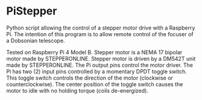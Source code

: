 # PiStepper
Python script allowing the control of a stepper motor drive with a Raspberry Pi.
The intention of this program is to allow remote control of the focuser of a Dobsonian telescope.

Tested on Raspberry Pi 4  Model B.
Stepper motor is a NEMA 17 bipolar motor made by STEPPERONLINE.
Stepper motor is driven by a DM542T unit made by STEPPERONLINE.
The Pi output pins control the motor driver.
The Pi has two (2) input pins controlled by a momentary DPDT toggle switch.
This toggle switch controls the direction of the motor (clockwise or counterclockwise).
The center position of the toggle switch causes the motor to idle with no holding torque (coils de-energized).
